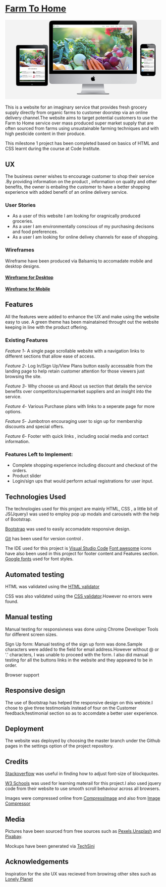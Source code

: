 # [Farm To Home](https://may201.github.io/Farm-To-Home-/)

![Mockups](assets/img/Mockups.jpg)
 

  This is a website for an imaginary service that provides fresh grocery supply directly from  organic farms to customer doorstep via an online delivery channel.The website aims to target potential customers to use the Farm to Home service over mass produced super market supply that are often sourced from farms using unsustainable farming techniques and with high pesticide content in their produce. 

 This milestone 1 project has been completed based on basics of HTML and CSS  learnt during the course at Code Institute.

## UX


The business owner wishes to encourage customer to shop their service .By providing information on the product , information on quality and other benefits, the owner is enbaling the customer to have a better shopping experience with added benefit of an online delivery service.

### User Stories


* As a  user of this website I am looking for oragnically produced groceries.
* As a user I am environmentally conscious of my purchasing decisons and food preferences.
* As a user I am looking for online delivey channels for ease of shopping.

### Wireframes

Wireframe  have been produced via Balsamiq to accomadate mobile and desktop designs.

#### [Wireframe for Desktop ](assets/img/desktop.png)

#### [Wireframe for Mobile ](assets/img/mobile.png)

## Features 

All the features were added to enhance the UX and make using the website easy to use.
A green theme has been mainatained throught out the website keeping in line with the product offering.

### Existing Features

 *Feature 1*- 
A single page scrollable website with a navigation links to different sections that allow ease of access.
 
 
 *Feature 2*-
Log In/Sign Up/View Plans button easily accessable from the landing page to help retain customer attention for those viewers just browsing the site.
 
 
 *Feature 3*-
 Why choose us and About us section that details the service benefits over competitors/supermarket suppliers and an insight into the service.
 
 
 *Feature 4*-
Various Purchase plans with links to a seperate page for more options.
 
 
 *Feature 5*-
Jumbotron encouraging user to sign up for membership discounts and special offers.
 
 
 *Feature 6*-
Footer with quick links , including social media and contact information.


### Features Left to Implement:

* Complete shopping experience including discount and checkout of the orders.
* Product slider
* Login/sign ups that would perform actual registrations for user input.


## Technologies Used


 The technologies used for this project are mainly HTML, CSS , a little bit of JS(Jquery) was used to employ pop up modals and carousels with the help of Bootstrap.

 [Bootstrap](https://getbootstrap.com/) was used to easily accomadate responsive design.

 [Git](https://github.com/) has been used for version control .

 The IDE used for this project is [Visual Studio Code](https://code.visualstudio.com/)
 [Font awesome](https://fontawesome.com/) icons have also been used in this project for footer content and Features section.
 [Google fonts](https://fonts.google.com/) used for font styles.
 
 ## Automated testing
 HTML was validated using the [HTML validator ](https://validator.w3.org/)


 CSS was also validated using the [CSS validator](https://jigsaw.w3.org/css-validator/).However no errors were found.


## Manual testing

Manual testing for responsivness was done using Chrome Developer Tools for different screen sizes.

Sign Up form:
Manual testing of the sign up form was done.Sample characters were added to the field for email address.However without @ or '.' characters, I was unable to proceed with the form.
I also did manual testing for all the buttons links in the website and they appeared to be in order.

Browser support

## Responsive design
The use of Bootstrap has helped the responsive design on this webiste.I chose to give three testimonials instead of four on the Customer feedback/testimonial section so as to accomdate a better user experience.

## Deployment
The website was deployed by choosing the master branch under the Github pages in the settings option of the project repository.

## Credits
[Stackoverflow](https://stackoverflow.com/) was useful in finding how to adjust font-size of blockquotes.

[W3 Schools](https://www.w3schools.com/html/) was used for learning materail for this project.I also used jquery code from their website to use smooth scroll behaviour across all browsers.

Images were compressed online from [CompressImage](https://compressimage.toolur.com/) and also from [Image Compressor](https://imagecompressor.com/)

## Media
 Pictures have been sourced from free sources such as [Pexels](https://www.pexels.com/),[Unsplash](https://unsplash.com/) and [Pixabay](https://pixabay.com/).

Mockups have been generated via [TechSini](https://techsini.com)

 ## Acknowledgements


 Inspiration for the site UX was recieved from browinsg other sites such as [Lonely Planet](https://www.lonelyplanet.com/) 

 
 


